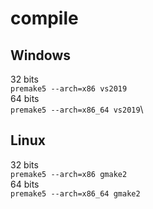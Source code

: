 # compile
## Windows
32 bits\
`premake5 --arch=x86 vs2019`\
64 bits\
`premake5 --arch=x86_64 vs2019`\

## Linux
32 bits\
`premake5 --arch=x86 gmake2`\
64 bits\
`premake5 --arch=x86_64 gmake2`
